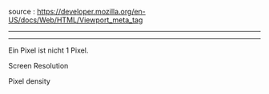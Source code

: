 source : https://developer.mozilla.org/en-US/docs/Web/HTML/Viewport_meta_tag

---

---

Ein Pixel ist nicht 1 Pixel.


Screen Resolution


Pixel density